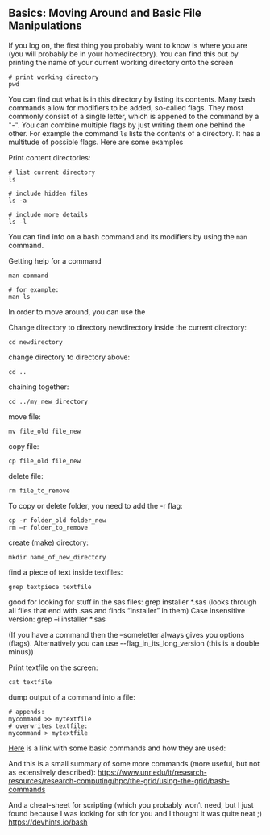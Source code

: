 ## Basics: Moving Around and Basic File Manipulations
If you log on, the first thing you probably want to know is where you are (you will probably be in your homedirectory). You can find this out by printing the name of your current working directory onto the screen
```
# print working directory
pwd
```

You can find out what is in this directory by listing its contents. Many bash commands allow for modifiers to be added, so-called flags. They most commonly consist of a single letter, which is appened to the command by a "-". You can combine multiple flags by just writing them one behind the other. For example the command `ls` lists the contents of a directory. It has a multitude of possible flags. Here are some examples

Print content directories:
```
# list current directory
ls 

# include hidden files
ls -a

# include more details 
ls -l
```

You can find info on a bash command and its modifiers by using the `man` command.

Getting help for a command
```
man command

# for example:
man ls
```

In order to move around, you can use the 



Change directory to directory newdirectory inside the current directory: 
```
cd newdirectory
```

change directory to directory above: 
```
cd ..
```

chaining together:
```
cd ../my_new_directory
```

move file:
```
mv file_old file_new
```

copy file:
```
cp file_old file_new
```

delete file:
```
rm file_to_remove
```

To copy or delete folder, you need to add the -r flag:
```
cp -r folder_old folder_new
rm –r folder_to_remove
```

create (make) directory:
```
mkdir name_of_new_directory
```



find a piece of text inside textfiles:
```
grep textpiece textfile
```

good for looking for stuff in the sas files:
grep installer *.sas
(looks through all files that end with .sas and finds “installer” in them)
Case insensitive version:
grep –i installer *.sas

(If you have a command then the –someletter always gives you options (flags). Alternatively you can use --flag_in_its_long_version (this is a double minus))

Print textfile on the screen:
```
cat textfile
```

dump output of a command into a file:
```
# appends:
mycommand >> mytextfile
# overwrites textfile:
mycommand > mytextfile
```

[Here]([https://devdactic.com/10-basic-bash-commands/) is a link with some basic commands and how they are used:

And this is a small summary of some more commands (more useful, but not as extensively described):
https://www.unr.edu/it/research-resources/research-computing/hpc/the-grid/using-the-grid/bash-commands

And a cheat-sheet for scripting (which you probably won’t need, but I just found because I was looking for sth for you and I thought it was quite neat ;)
https://devhints.io/bash

